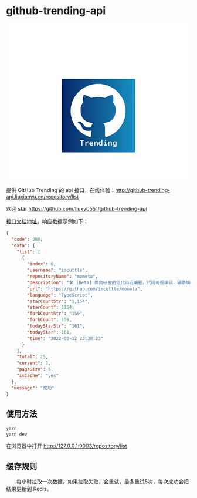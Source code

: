# github-trending-api

<p align="center">
  <a href="https://github.com/liuxy0551/github-trending-api#github-trending-api" target="blank"><img src="./static/logo.jpg" width="500" alt="Github Trending" /></a>
</p>

提供 GitHub Trending 的 api 接口，在线体验：<a href="http://github-trending-api.liuxianyu.cn/repository/list" target="_black">http://github-trending-api.liuxianyu.cn/repository/list</a>

欢迎 star <a href="https://github.com/liuxy0551/github-trending-api" target="_black">https://github.com/liuxy0551/github-trending-api</a>

<a href="https://www.apifox.cn/apidoc/shared-3245f62c-0da3-46a0-a877-a2477e9ef88b/api-10436551" target="_black">接口文档地址</a>，响应数据示例如下：

``` json
{
  "code": 200,
  "data": {
    "list": [
      {
        "index": 0,
        "username": "imcuttle",
        "repositoryName": "mometa",
        "description": "🛠 [Beta] 面向研发的低代码元编程，代码可视编辑，辅助编码工具",
        "url": "https://github.com/imcuttle/mometa",
        "language": "TypeScript",
        "starCountStr": "1,154",
        "starCount": 1154,
        "forkCountStr": "159",
        "forkCount": 159,
        "todayStarStr": "161",
        "todayStar": 161,
        "time": "2022-03-12 23:38:23"
      }
    ],
    "total": 25,
    "current": 1,
    "pageSize": 5,
    "isCache": "yes"
  },
  "message": "成功"
}
```


## 使用方法

```
yarn
yarn dev
```

在浏览器中打开 <a href="http://127.0.0.1:9003/repository/list" target="_black">http://127.0.0.1:9003/repository/list</a>


## 缓存规则

&emsp;&emsp;每小时拉取一次数据，如果拉取失败，会重试，最多重试5次，每次成功会把结果更新到 Redis。
